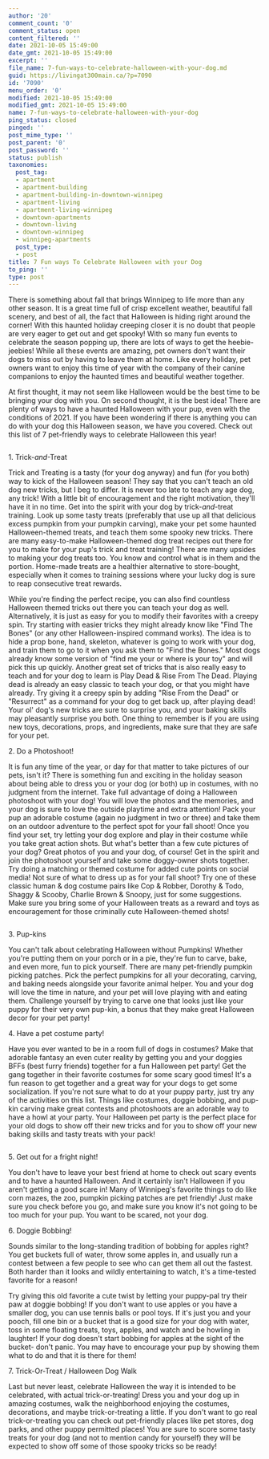 ```yaml
---
author: '20'
comment_count: '0'
comment_status: open
content_filtered: ''
date: 2021-10-05 15:49:00
date_gmt: 2021-10-05 15:49:00
excerpt: ''
file_name: 7-fun-ways-to-celebrate-halloween-with-your-dog.md
guid: https://livingat300main.ca/?p=7090
id: '7090'
menu_order: '0'
modified: 2021-10-05 15:49:00
modified_gmt: 2021-10-05 15:49:00
name: 7-fun-ways-to-celebrate-halloween-with-your-dog
ping_status: closed
pinged: ''
post_mime_type: ''
post_parent: '0'
post_password: ''
status: publish
taxonomies:
  post_tag:
  - apartment
  - apartment-building
  - apartment-building-in-downtown-winnipeg
  - apartment-living
  - apartment-living-winnipeg
  - downtown-apartments
  - downtown-living
  - downtown-winnipeg
  - winnipeg-apartments
  post_type:
  - post
title: 7 Fun ways To Celebrate Halloween with your Dog
to_ping: ''
type: post
---
```

<!-- wp:paragraph -->
<p>There is something about fall that brings Winnipeg to life more than any other season. It is a great time full of crisp excellent weather, beautiful fall scenery, and best of all, the fact that Halloween is hiding right around the corner! With this haunted holiday creeping closer it is no doubt that people are very eager to get out and get spooky! With so many fun events to celebrate the season popping up, there are lots of ways to get the heebie-jeebies! While all these events are amazing, pet owners don't want their dogs to miss out by having to leave them at home. Like every holiday, pet owners want to enjoy this time of year with the company of their canine companions to enjoy the haunted times and beautiful weather together.</p>
<!-- /wp:paragraph -->

<!-- wp:paragraph -->
<p>At first thought, it may not seem like Halloween would be the best time to be bringing your dog with you. On second thought, it is the best idea! There are plenty of ways to have a haunted Halloween with your pup, even with the conditions of 2021. If you have been wondering if there is anything you can do with your dog this Halloween season, we have you covered. Check out this list of 7 pet-friendly ways to celebrate Halloween this year!</p>
<!-- /wp:paragraph -->

<!-- wp:image {"id":7091,"sizeSlug":"large","linkDestination":"none"} -->
<figure class="wp-block-image size-large"><img src="https://livingat300main.ca/wp-content/uploads/2021/10/dog1-1024x683.jpg" alt="" class="wp-image-7091"/></figure>
<!-- /wp:image -->

<!-- wp:paragraph -->
<p>1. Trick-<em>and</em>-Treat</p>
<!-- /wp:paragraph -->

<!-- wp:paragraph -->
<p>Trick and Treating is a tasty (for your dog anyway) and fun (for you both) way to kick of the Halloween season! They say that you can't teach an old dog new tricks, but I beg to differ. It is never too late to teach any age dog, any trick! With a little bit of encouragement and the right motivation, they'll have it in no time. Get into the spirit with your dog by trick-<em>and</em>-treat training. Look up some tasty treats (preferably that use up all that delicious excess pumpkin from your pumpkin carving), make your pet some haunted Halloween-themed treats, and teach them some spooky new tricks. There are many easy-to-make Halloween-themed dog treat recipes out there for you to make for your pup's trick and treat training! There are many upsides to making your dog treats too. You know and control what is in them and the portion. Home-made treats are a healthier alternative to store-bought, especially when it comes to training sessions where your lucky dog is sure to reap consecutive treat rewards.</p>
<!-- /wp:paragraph -->

<!-- wp:paragraph -->
<p>While you're finding the perfect recipe, you can also find countless Halloween themed tricks out there you can teach your dog as well. Alternatively, it is just as easy for you to modify their favorites with a creepy spin. Try starting with easier tricks they might already know like "Find The Bones" (or any other Halloween-inspired command works). The idea is to hide a prop bone, hand, skeleton, whatever is going to work with your dog, and train them to go to it when you ask them to "Find the Bones." Most dogs already know some version of "find me your or where is your toy" and will pick this up quickly. Another great set of tricks that is also really easy to teach and for your dog to learn is Play Dead &amp; Rise From The Dead. Playing dead is already an easy classic to teach your dog, or that you might have already. Try giving it a creepy spin by adding "Rise From the Dead" or "Resurrect" as a command for your dog to get back up, after playing dead! Your ol' dog's new tricks are sure to surprise you, and your baking skills may pleasantly surprise you both. One thing to remember is if you are using new toys, decorations, props, and ingredients, make sure that they are safe for your pet.</p>
<!-- /wp:paragraph -->

<!-- wp:paragraph -->
<p>2. Do a Photoshoot!</p>
<!-- /wp:paragraph -->

<!-- wp:paragraph -->
<p>It is fun any time of the year, or day for that matter to take pictures of our pets, isn't it? There is something fun and exciting in the holiday season about being able to dress you or your dog (or both) up in costumes, with no judgment from the internet. Take full advantage of doing a Halloween photoshoot with your dog! You will love the photos and the memories, and your dog is sure to love the outside playtime and extra attention! Pack your pup an adorable costume (again no judgment in two or three) and take them on an outdoor adventure to the perfect spot for your fall shoot! Once you find your set, try letting your dog explore and play in their costume while you take great action shots. But what's better than a few cute pictures of your dog? Great photos of you and your dog, of course! Get in the spirit and join the photoshoot yourself and take some doggy-owner shots together. Try doing a matching or themed costume for added cute points on social media! Not sure of what to dress up as for your fall shoot? Try one of these classic human &amp; dog costume pairs like Cop &amp; Robber, Dorothy &amp; Todo, Shaggy &amp; Scooby, Charlie Brown &amp; Snoopy, just for some suggestions. Make sure you bring some of your Halloween treats as a reward and toys as encouragement for those criminally cute Halloween-themed shots!</p>
<!-- /wp:paragraph -->

<!-- wp:image {"id":7092,"sizeSlug":"large","linkDestination":"none"} -->
<figure class="wp-block-image size-large"><img src="https://livingat300main.ca/wp-content/uploads/2021/10/dog2-1024x683.jpg" alt="" class="wp-image-7092"/></figure>
<!-- /wp:image -->

<!-- wp:paragraph -->
<p>3. Pup-kins</p>
<!-- /wp:paragraph -->

<!-- wp:paragraph -->
<p>You can't talk about celebrating Halloween without Pumpkins! Whether you're putting them on your porch or in a pie, they're fun to carve, bake, and even more, fun to pick yourself. There are many pet-friendly pumpkin picking patches. Pick the perfect pumpkins for all your decorating, carving, and baking needs alongside your favorite animal helper. You and your dog will love the time in nature, and your pet will love playing with and eating them. Challenge yourself by trying to carve one that looks just like your puppy for their very own pup-kin, a bonus that they make great Halloween decor for your pet party!</p>
<!-- /wp:paragraph -->

<!-- wp:paragraph -->
<p>4. Have a pet costume party!</p>
<!-- /wp:paragraph -->

<!-- wp:paragraph -->
<p>Have you ever wanted to be in a room full of dogs in costumes? Make that adorable fantasy an even cuter reality by getting you and your doggies BFFs (best furry friends) together for a fun Halloween pet party! Get the gang together in their favorite costumes for some scary good times! It's a fun reason to get together and a great way for your dogs to get some socialization. If you're not sure what to do at your puppy party, just try any of the activities on this list. Things like costumes, doggie bobbing, and pup-kin carving make great contests and photoshoots are an adorable way to have a howl at your party. Your Halloween pet party is the perfect place for your old dogs to show off their new tricks and for you to show off your new baking skills and tasty treats with your pack!</p>
<!-- /wp:paragraph -->

<!-- wp:image {"id":7093,"sizeSlug":"large","linkDestination":"none"} -->
<figure class="wp-block-image size-large"><img src="https://livingat300main.ca/wp-content/uploads/2021/10/dog3-1024x683.jpg" alt="" class="wp-image-7093"/></figure>
<!-- /wp:image -->

<!-- wp:paragraph -->
<p>5. Get out for a fright night!</p>
<!-- /wp:paragraph -->

<!-- wp:paragraph -->
<p>You don't have to leave your best friend at home to check out scary events and to have a haunted Halloween. And it certainly isn't Halloween if you aren't getting a good scare in! Many of Winnipeg's favorite things to do like corn mazes, the zoo, pumpkin picking patches are pet friendly! Just make sure you check before you go, and make sure you know it's not going to be too much for your pup. You want to be scared, not your dog.</p>
<!-- /wp:paragraph -->

<!-- wp:paragraph -->
<p>6. Doggie Bobbing!</p>
<!-- /wp:paragraph -->

<!-- wp:paragraph -->
<p>Sounds similar to the long-standing tradition of bobbing for apples right? You get buckets full of water, throw some apples in, and usually run a contest between a few people to see who can get them all out the fastest. Both harder than it looks and wildly entertaining to watch, it's a time-tested favorite for a reason!</p>
<!-- /wp:paragraph -->

<!-- wp:paragraph -->
<p>Try giving this old favorite a cute twist by letting your puppy-pal try their paw at doggie bobbing! If you don't want to use apples or you have a smaller dog, you can use tennis balls or pool toys. If it's just you and your pooch, fill one bin or a bucket that is a good size for your dog with water, toss in some floating treats, toys, apples, and watch and be howling in laughter! If your dog doesn't start bobbing for apples at the sight of the bucket- don't panic. You may have to encourage your pup by showing them what to do and that it is there for them!</p>
<!-- /wp:paragraph -->

<!-- wp:paragraph -->
<p>7. Trick-Or-Treat / Halloween Dog Walk</p>
<!-- /wp:paragraph -->

<!-- wp:paragraph -->
<p>Last but never least, celebrate Halloween the way it is intended to be celebrated, with actual trick-or-treating! Dress you and your dog up in amazing costumes, walk the neighborhood enjoying the costumes, decorations, and maybe trick-or-treating a little. If you don't want to go real trick-or-treating you can check out pet-friendly places like pet stores, dog parks, and other puppy permitted places! You are sure to score some tasty treats for your dog (and not to mention candy for yourself) they will be expected to show off some of those spooky tricks so be ready!</p>
<!-- /wp:paragraph -->